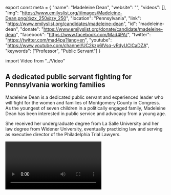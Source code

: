 export const meta = {
  "name": "Madeleine Dean",
  "website": "",
  "videos": [],
  "img": "https://www.emilyslist.org/i/images/Madeleine-Dean.png/@zx_250@zy_250",
  "location": "Pennsylvania",
  "link": "https://www.emilyslist.org/candidates/madeleine-dean",
  "id": "madeleine-dean",
  "donate": "https://www.emilyslist.org/donate/candidate/madeleine-dean",
  "facebook": "https://www.facebook.com/Mad4PA/",
  "twitter": "https://twitter.com/mad4pa?lang=en",
  "youtube": "https://www.youtube.com/channel/UC2kzp6lVsq-vRdyUClCaDZA",
  "keywords": ["Professor", "Public Servant"]
}

import Video from "../Video"

## A dedicated public servant fighting for Pennsylvania working families

Madeleine Dean is a dedicated public servant and experienced leader who will fight for the women and families of Montgomery County in Congress. As the youngest of seven children in a politically engaged family, Madeleine Dean has been interested in public service and advocacy from a young age.

She received her undergraduate degree from La Salle University and her law degree from Widener University, eventually practicing law and serving as executive director of the Philadelphia Trial Lawyers.

<Video id="fuHTsZfxgg8" />

Madeleine served as an **assistant professor at La Salle University** for over a decade and then as a **local township commissioner**, writing as a contributor to local daily newspapers along the way.

She was elected to be a **state representative** in 2012 and has served in Harrisburg since then. Madeleine lives in Jenkintown, Abington Township with her husband and has three grown sons and one granddaughter.


## An experienced leader dedicated to expanding economic opportunity

Madeleine is running to fight to expand economic opportunity and to help create good-paying jobs for hardworking Pennsylvanians. Since her election to the state House six years ago, Madeleine has been a champion for progressive policies including access to health care, funding for public education, combating gun violence and more. “I have been proud to stand up for working people in Harrisburg […] I want to continue those efforts in Washington,” she has said. Madeleine also serves on the Pennsylvania Commission for Women and advises the governor on policies that affect women, ranging from expanding economic opportunities to supporting mentorship programs. “Montgomery County needs a progressive woman in Congress to shape our American future!” she has said.

## An open seat and a critical Democratic hold in the fight to take back the House

Madeleine is running for a critical redistricted open seat. Pennsylvania currently has the largest congressional delegation that is all men, and when elected, Madeleine will give the millions of Pennsylvania women a new voice in Washington. “We have a Republican-controlled Congress that isn't doing its part to hold Donald Trump accountable,” she has said. With control of the House at stake this year, this race is a must-win for Democrats, and Madeleine is the only candidate who has what it takes to win. Madeleine is a champion for working families and has the full support of the EMILY’s List community.
